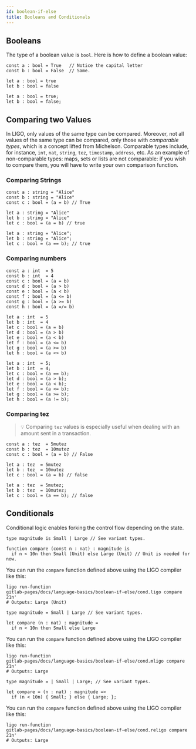 ```yaml
---
id: boolean-if-else
title: Booleans and Conditionals
---
```


## Booleans

The type of a boolean value is `bool`. Here is how to define a boolean
value:

<!--DOCUSAURUS_CODE_TABS-->
<!--Pascaligo-->
```pascaligo group=a
const a : bool = True   // Notice the capital letter
const b : bool = False  // Same.
```
<!--CameLIGO-->
```cameligo group=a
let a : bool = true
let b : bool = false
```

<!--ReasonLIGO-->
```reasonligo group=a
let a : bool = true;
let b : bool = false;
```
<!--END_DOCUSAURUS_CODE_TABS-->


## Comparing two Values

In LIGO, only values of the same type can be compared. Moreover, not
all values of the same type can be compared, only those with
*comparable types*, which is a concept lifted from
Michelson. Comparable types include, for instance, `int`, `nat`,
`string`, `tez`, `timestamp`, `address`, etc. As an example of
non-comparable types: maps, sets or lists are not comparable: if you
wish to compare them, you will have to write your own comparison
function.

### Comparing Strings

<!--DOCUSAURUS_CODE_TABS-->
<!--Pascaligo-->
```pascaligo group=b
const a : string = "Alice"
const b : string = "Alice"
const c : bool = (a = b) // True
```
<!--CameLIGO-->
```cameligo group=b
let a : string = "Alice"
let b : string = "Alice"
let c : bool = (a = b) // true
```
<!--ReasonLIGO-->
```reasonligo group=b
let a : string = "Alice";
let b : string = "Alice";
let c : bool = (a == b); // true
```
<!--END_DOCUSAURUS_CODE_TABS-->


### Comparing numbers

<!--DOCUSAURUS_CODE_TABS-->
<!--Pascaligo-->
```pascaligo group=c
const a : int  = 5
const b : int  = 4
const c : bool = (a = b)
const d : bool = (a > b)
const e : bool = (a < b)
const f : bool = (a <= b)
const g : bool = (a >= b)
const h : bool = (a =/= b)
```
<!--CameLIGO-->
```cameligo group=c
let a : int  = 5
let b : int  = 4
let c : bool = (a = b)
let d : bool = (a > b)
let e : bool = (a < b)
let f : bool = (a <= b)
let g : bool = (a >= b)
let h : bool = (a <> b)
```

<!--ReasonLIGO-->
```reasonligo group=c
let a : int  = 5;
let b : int  = 4;
let c : bool = (a == b);
let d : bool = (a > b);
let e : bool = (a < b);
let f : bool = (a <= b);
let g : bool = (a >= b);
let h : bool = (a != b);
```
<!--END_DOCUSAURUS_CODE_TABS-->


### Comparing tez

> 💡 Comparing `tez` values is especially useful when dealing with an
> amount sent in a transaction.

<!--DOCUSAURUS_CODE_TABS-->
<!--Pascaligo-->
```pascaligo group=d
const a : tez  = 5mutez
const b : tez  = 10mutez
const c : bool = (a = b) // False
```
<!--CameLIGO-->
```cameligo group=d
let a : tez  = 5mutez
let b : tez  = 10mutez
let c : bool = (a = b) // false
```
<!--ReasonLIGO-->
```reasonligo group=d
let a : tez  = 5mutez;
let b : tez  = 10mutez;
let c : bool = (a == b); // false
```
<!--END_DOCUSAURUS_CODE_TABS-->


## Conditionals

Conditional logic enables forking the control flow depending on the
state.

<!--DOCUSAURUS_CODE_TABS-->
<!--Pascaligo-->
```pascaligo group=e
type magnitude is Small | Large // See variant types.

function compare (const n : nat) : magnitude is
  if n < 10n then Small (Unit) else Large (Unit) // Unit is needed for now.
```

You can run the `compare` function defined above using the LIGO compiler
like this:
```shell
ligo run-function
gitlab-pages/docs/language-basics/boolean-if-else/cond.ligo compare 21n'
# Outputs: Large (Unit)
```

<!--CameLIGO-->
```cameligo group=e
type magnitude = Small | Large // See variant types.

let compare (n : nat) : magnitude =
  if n < 10n then Small else Large
```

You can run the `compare` function defined above using the LIGO compiler
like this:
```shell
ligo run-function
gitlab-pages/docs/language-basics/boolean-if-else/cond.mligo compare 21n'
# Outputs: Large
```

<!--ReasonLIGO-->
```reasonligo group=e
type magnitude = | Small | Large; // See variant types.

let compare = (n : nat) : magnitude =>
  if (n < 10n) { Small; } else { Large; };
```

You can run the `compare` function defined above using the LIGO compiler
like this:
```shell
ligo run-function
gitlab-pages/docs/language-basics/boolean-if-else/cond.religo compare 21n'
# Outputs: Large
```

<!--END_DOCUSAURUS_CODE_TABS-->
